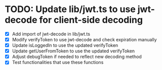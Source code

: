 # TODO: Update lib/jwt.ts to use jwt-decode for client-side decoding

- [x] Add import of jwt-decode in lib/jwt.ts
- [x] Modify verifyToken to use jwt-decode and check expiration manually
- [x] Update isLoggedIn to use the updated verifyToken
- [x] Update getUserFromToken to use the updated verifyToken
- [x] Adjust debugToken if needed to reflect new decoding method
- [x] Test functionalities that use these functions
